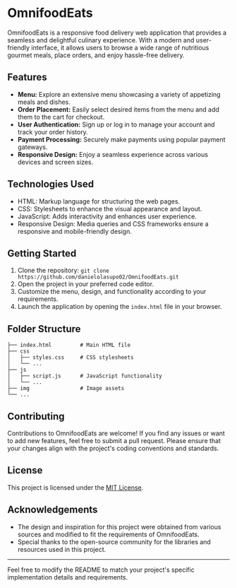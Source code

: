 # OmnifoodEats

OmnifoodEats is a responsive food delivery web application that provides a seamless and delightful culinary experience. With a modern and user-friendly interface, it allows users to browse a wide range of nutritious gourmet meals, place orders, and enjoy hassle-free delivery.

## Features

- **Menu:** Explore an extensive menu showcasing a variety of appetizing meals and dishes.
- **Order Placement:** Easily select desired items from the menu and add them to the cart for checkout.
- **User Authentication:** Sign up or log in to manage your account and track your order history.
- **Payment Processing:** Securely make payments using popular payment gateways.
- **Responsive Design:** Enjoy a seamless experience across various devices and screen sizes.

## Technologies Used

- HTML: Markup language for structuring the web pages.
- CSS: Stylesheets to enhance the visual appearance and layout.
- JavaScript: Adds interactivity and enhances user experience.
- Responsive Design: Media queries and CSS frameworks ensure a responsive and mobile-friendly design.

## Getting Started

1. Clone the repository: `git clone https://github.com/danielolasupo02/OmnifoodEats.git`
2. Open the project in your preferred code editor.
3. Customize the menu, design, and functionality according to your requirements.
4. Launch the application by opening the `index.html` file in your browser.

## Folder Structure

```
├── index.html         # Main HTML file
├── css
│   ├── styles.css     # CSS stylesheets
│   └── ...
├── js
│   ├── script.js      # JavaScript functionality
│   └── ...
├── img                # Image assets
└── ...
```

## Contributing

Contributions to OmnifoodEats are welcome! If you find any issues or want to add new features, feel free to submit a pull request. Please ensure that your changes align with the project's coding conventions and standards.

## License

This project is licensed under the [MIT License](LICENSE).

## Acknowledgements

- The design and inspiration for this project were obtained from various sources and modified to fit the requirements of OmnifoodEats.
- Special thanks to the open-source community for the libraries and resources used in this project.

---

Feel free to modify the README to match your project's specific implementation details and requirements.
